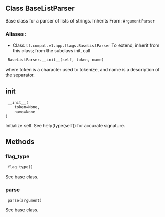 ## Class BaseListParser
Base class for a parser of lists of strings.
Inherits From: `ArgumentParser`
### Aliases:
- Class `tf.compat.v1.app.flags.BaseListParser`
To extend, inherit from this class; from the subclass init, call

```
 BaseListParser.__init__(self, token, name)
```
where token is a character used to tokenize, and name is a description of the separator.
## __init__

```
 __init__(
    token=None,
    name=None
)
```
Initialize self. See help(type(self)) for accurate signature.
## Methods
### flag_type

```
 flag_type()
```
See base class.
### parse

```
 parse(argument)
```
See base class.
